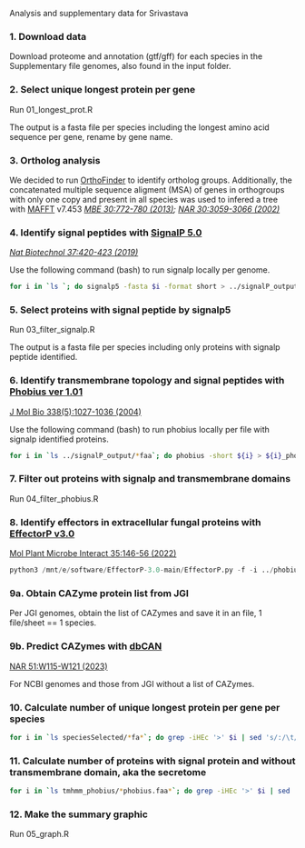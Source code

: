 Analysis and supplementary data for Srivastava 

### **1. Download data**

Download proteome and annotation (gtf/gff) for each species in the Supplementary file genomes, also found in the input folder. 

### **2. Select unique longest protein per gene**

Run 01_longest_prot.R 

The output is a fasta file per species including the longest amino acid sequence per gene, rename by gene name. 

### **3. Ortholog analysis**

We decided to run [OrthoFinder](https://github.com/davidemms/OrthoFinder) to identify ortholog groups. Additionally, the concatenated multiple sequence aligment (MSA) of genes in orthogroups with only one copy and present in all species was used to infered a tree with [MAFFT](https://mafft.cbrc.jp/alignment/software/) v7.453 _[MBE 30:772-780 (2013)](https://doi.org/10.1093/molbev/mst010); [NAR 30:3059-3066 (2002)](https://doi.org/10.1093/nar/gkf436)_

### **4. Identify signal peptides with [SignalP 5.0](https://services.healthtech.dtu.dk/services/SignalP-5.0/)**
_[Nat Biotechnol 37:420-423 (2019)](https://doi.org/10.1038/s41587-019-0036-z)_

Use the following command (bash) to run signalp locally per genome. 

```bash 
for i in `ls `; do signalp5 -fasta $i -format short > ../signalP_output/${i}_summary.signalp5 ; done
```

### **5. Select proteins with signal peptide by signalp5**

Run 03_filter_signalp.R

The output is a fasta file per species including only proteins with signalp peptide identified. 

### **6. Identify transmembrane topology and signal peptides with [Phobius ver 1.01](https://phobius.sbc.su.se/)** 
[J Mol Bio 338(5):1027-1036 (2004)](https://doi.org/10.1016/j.jmb.2004.03.016)

Use the following command (bash) to run phobius locally per file with signalp identified proteins. 

```bash 
for i in `ls ../signalP_output/*faa`; do phobius -short ${i} > ${i}_phobius.out ; done
```

### **7. Filter out proteins with signalp and transmembrane domains**

Run 04_filter_phobius.R

### **8. Identify effectors in extracellular fungal proteins with [EffectorP v3.0](https://effectorp.csiro.au/)** 
[Mol Plant Microbe Interact 35:146-56 (2022)](https://doi.org/10.1094/MPMI-08-21-0201-R)

```python
python3 /mnt/e/software/EffectorP-3.0-main/EffectorP.py -f -i ../phobius/*_signalp.faa_phobius.faa > *.aa_signalp.faa_phobius.faa_fungal_effectorP.out
```

### **9a. Obtain CAZyme protein list from JGI**

Per JGI genomes, obtain the list of CAZymes and save it in an file, 1 file/sheet == 1 species. 

### **9b. Predict CAZymes with [dbCAN](https://bcb.unl.edu/dbCAN2/)**
[NAR 51:W115-W121 (2023)](https://doi.org/10.1093/nar/gkad328)

For NCBI genomes and those from JGI without a list of CAZymes. 

### **10. Calculate number of unique longest protein per gene per species**

```bash 
for i in `ls speciesSelected/*fa*`; do grep -iHEc '>' $i | sed 's/:/\t/g'; done > proteome_size.txt
```

### **11. Calculate number of proteins with signal protein and without transmembrane domain**, aka the secretome

```bash
for i in `ls tmhmm_phobius/*phobius.faa*`; do grep -iHEc '>' $i | sed 's/:/\t/g'; done > secretome_nosignal_nophobius.txt
```

### **12. Make the summary graphic**

Run 05_graph.R
